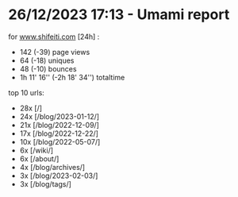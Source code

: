 # 26/12/2023 17:13 - Umami report
for www.shifeiti.com [24h] :

 - 142 (-39) page views
 - 64 (-18) uniques
 - 48 (-10) bounces
 - 1h 11' 16'' (-2h 18' 34'') totaltime


top 10 urls:
 - 28x [/]
 - 24x [/blog/2023-01-12/]
 - 21x [/blog/2022-12-09/]
 - 17x [/blog/2022-12-22/]
 - 10x [/blog/2022-05-07/]
 - 6x [/wiki/]
 - 6x [/about/]
 - 4x [/blog/archives/]
 - 3x [/blog/2023-02-03/]
 - 3x [/blog/tags/]


